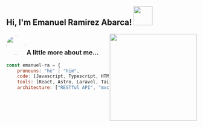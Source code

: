 <h2> Hi, I'm Emanuel Ramirez Abarca! <img src="https://media.giphy.com/media/2DsBnF1sYl444gpEmw/giphy.gif?cid=ecf05e47qw1rj0sv3ta8ugqz6ti7aeajni28bwspgfyottc7&ep=v1_stickers_search&rid=giphy.gif&ct=s" width="50"></h2>
<img align='right' src="https://i.pinimg.com/originals/e4/26/70/e426702edf874b181aced1e2fa5c6cde.gif" width="230">
</em></p>


### <img style="border-radius:50%" src="https://media.giphy.com/media/11h03d0FBjtZO8/giphy.gif?cid=ecf05e47zaydurru79zvkpbvgpu3h43wn72fvbqxeiha28ud&ep=v1_stickers_search&rid=giphy.gif&ct=s" width="50" height="auto" > A little more about me...  

```javascript
const emanuel-ra = {
    pronouns: "he" | "him",
    code: [Javascript, Typescript, HTML, CSS, PHP, C#, '.NET CORE 6'],
    tools: [React, Astro, Laravel, TailwindCss],
    architecture: ["RESTful API", "mvc", "cqrs pattern .net core"],       
```


<!--
**emanuel-ra/emanuel-ra** is a ✨ _special_ ✨ repository because its `README.md` (this file) appears on your GitHub profile.

Here are some ideas to get you started:

- 🔭 I’m currently working on ...
- 🌱 I’m currently learning ...
- 👯 I’m looking to collaborate on ...
- 🤔 I’m looking for help with ...
- 💬 Ask me about ...
- 📫 How to reach me: ...
- 😄 Pronouns: ...
- ⚡ Fun fact: ...
-->
